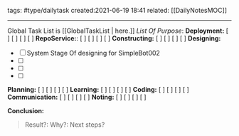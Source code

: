 tags: #type/dailytask 
created:2021-06-19 18:41
related: [[DailyNotesMOC]]
___
Global Task List is [[GlobalTaskList | here.]]
_List Of Purpose_:
**Deployment:**
[ ]
[ ]
[ ]
[ ]
 **RepoService:**:
[ ]
[ ]
[ ]
[ ]
**Constructing:**
[ ]
[ ]
[ ]
[ ]
**Designing:**
- [ ] System Stage Of designing for SimpleBot002 
- [ ] 
- [ ] 
- [ ] 
**Planning:**
[ ]
[ ]
[ ]
[ ]
**Learning:**
[ ]
[ ]
[ ]
[ ]
**Coding:**
[ ]
[ ]
[ ]
[ ]
**Communication:**
[ ]
[ ]
[ ]
[ ]
**Noting:**
[ ]
[ ]
[ ]
[ ]

**Conclusion:**
> Result?:
> Why?:
> Next steps?
